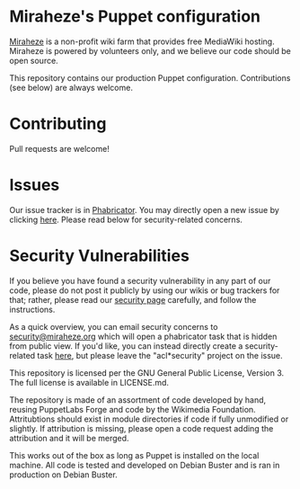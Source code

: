 # Miraheze's Puppet configuration

[Miraheze](https://meta.miraheze.org/) is a non-profit wiki farm that provides free MediaWiki hosting. Miraheze is powered by volunteers only, and we believe our code should be open source.

This repository contains our production Puppet configuration. Contributions (see below) are always welcome.

# Contributing

Pull requests are welcome!

# Issues

Our issue tracker is in [Phabricator](https://phabricator.miraheze.org/maniphest/). You may directly open a new issue by clicking [here](https://phabricator.miraheze.org/maniphest/task/edit/form/1/). Please read below for security-related concerns.

# Security Vulnerabilities

If you believe you have found a security vulnerability in any part of our code, please do not post it publicly by using our wikis or bug trackers for that; rather, please read our [security page](https://meta.miraheze.org/wiki/Security) carefully, and follow the instructions.

As a quick overview, you can email security concerns to security@miraheze.org which will open a phabricator task that is hidden from public view. If you'd like, you can instead directly create a security-related task [here](https://phabricator.miraheze.org/maniphest/task/edit/form/2/), but please leave the "acl*security" project on the issue.

This repository is licensed per the GNU General Public License, Version 3.
The full license is available in LICENSE.md.

The repository is made of an assortment of code developed by hand, reusing PuppetLabs Forge and code by the Wikimedia Foundation.
Attritubtions should exist in module directories if code if fully unmodified or slightly.
If attribution is missing, please open a code request adding the attribution and it will be merged.

This works out of the box as long as Puppet is installed on the local machine.
All code is tested and developed on Debian Buster and is ran in production on Debian Buster.
